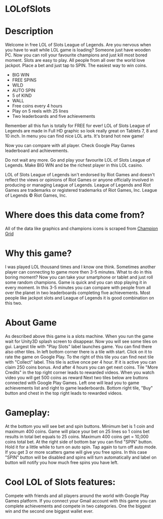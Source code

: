 # LOLofSlots

# Description 

Welcome in free LOL of Slots League of Legends. 
Are you nervous when you have to wait while LOL game is loading? 
Someone just have wooden PC. 
Now you can roll your favourite champions and just kill most bored moment. 
Slots are easy to play. All people from all over the world love jackpot. 
Place a bet and just tap to SPIN. The easiest way to win coins. 
- BIG WIN 
- FREE SPINS 
- WILD 
- AUTO SPIN 
- 5 of KIND 
- WALL 
- Free coins every 4 hours 
- Play on 5 reels with 25 lines 
- Two leaderboards and five achievements 

Remember all this fun is totally for FREE for ever! 
LOL of Slots League of Legends are made in Full HD graphic so look really great on Tablets 7, 8 and 10 inch. 
In menu you can find nice LOL arts. It's brand hot new game! 

Now you can compare with all player. Check Google Play Games leaderboard and achievements. 

Do not wait any more. Go and play your favourite LOL of Slots League of Legends. 
Make BIG WIN and be the richest player in this LOL casino. 

LOL of Slots League of Legends isn't endorsed by Riot Games and doesn't reflect the views or opinions of 
Riot Games or anyone officially involved in producing or managing League of Legends. 
League of Legends and Riot Games are trademarks or registered trademarks of Riot Games, Inc. League of Legends © Riot Games, Inc.

# Where does this data come from?

All of the data like graphics and champions icons is scraped from <a href="http://gameinfo.na.leagueoflegends.com/en/game-info/champions/">Champion Grid</a>

# Why this game?

I was played LOL thousand times and I know one think. Sometimes another player can connecting to game more then 3-5 minutes. What to do in this boring moment? Now you can take your smartphone or tablet and just roll some random champions. Game is quick and you can stop playing it in every moment. In this 3-5 minutes you can compare with people from all over the planet in two leaderboards completing five achievements. Most people like jackpot slots and League of Legends it is good combination on this two.

# About Game

As described above this game is a slots machine.
When you run the game wait for Unity3D splash screen to disappear.
Now you will see some tiles on gui. Largest tile with "Play Slots" label launches game. You can find there also other tiles. In left bottom corner there is a tile with start. Click on it to rate the game on Google Play. To the right of this tile you can find next tile with "Collect" label. This tile is active once per 4 hour. If it is active you can claim 250 coins bonus.
And after 4 hours you can get next coins.
Tile "More Credits" in the top right corner leads to rewarded videos. When you watch video you will get 500 coins as reward
Next two tiles below are buttons connected with Google Play Games. Left one will lead you to game achievements list and right to game leaderboards. Bottom right tile, "Buy" button and chest in the top right leads to rewarded videos.

# Gameplay:

At the bottom you will see bet and spin buttons. Minimum bet is 1 coin and maximum 400 coins. 
Game will place your bet on 25 lines so 1 coins bet results in total bet equals to 25 coins. 
Maximum 400 coins get = 10,000 coins total bet.
At the right side of bottom bar you can find "SPIN" button. Hold it for a little while to turn on auto spin. 
Tap again to turn off auto mode. If you get 3 or more scatters game will give you free spins. 
In this case "SPIN" button will be disabled and spins will turn automatically and label on button will notify you how much free spins you have left.

# Cool LOL of Slots features:

Compete with friends and all players around the world with Google Play Games platform. If you connect your Gmail account with this game you can complete achievements and compete in two categories. One the biggest win and the second one biggest wallet ever.
